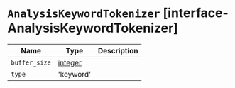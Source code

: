 # `AnalysisKeywordTokenizer` [interface-AnalysisKeywordTokenizer]

| Name | Type | Description |
| - | - | - |
| `buffer_size` | [integer](./integer.md) | &nbsp; |
| `type` | 'keyword' | &nbsp; |
